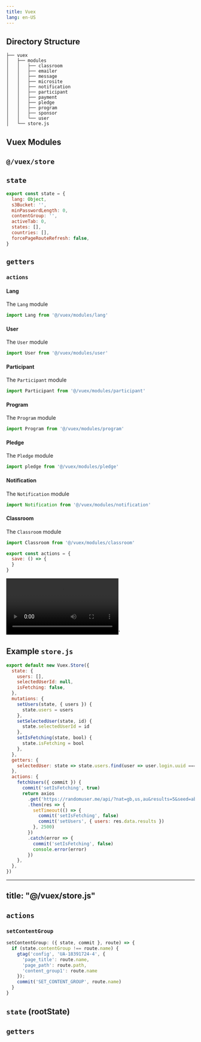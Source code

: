 ```yaml
---
title: Vuex
lang: en-US
---
```


## Directory Structure

<!-- textlint-disable terminology -->
```
├── vuex
│   ├── modules
│   │   ├── classroom
│   │   ├── emailer
│   │   ├── message
│   │   ├── microsite
│   │   ├── notification
│   │   ├── participant
│   │   ├── payment
│   │   ├── pledge
│   │   ├── program
│   │   ├── sponsor
│   │   └── user
│   └── store.js
```
<!-- textlint-enable -->

## Vuex Modules

## `@/vuex/store`

## `state`

```js
export const state = {
  lang: Object,
  s3Bucket: '',
  minPasswordLength: 0,
  contentGroup: '',
  activeTab: 0,
  states: [],
  countries: [],
  forcePageRouteRefresh: false,
}
```

## `getters`

### `actions`

#### Lang

The `Lang` module

```js
import Lang from '@/vuex/modules/lang'
```

#### User

The `User` module

```js
import User from '@/vuex/modules/user'
```

#### Participant

The `Participant` module

```js
import Participant from '@/vuex/modules/participant'
```

#### Program

The `Program` module

```js
import Program from '@/vuex/modules/program'
```

#### Pledge

The `Pledge` module

```js
import pledge from '@/vuex/modules/pledge'
```

#### Notification

The `Notification` module

```js
import Notification from '@/vuex/modules/notification'
```

#### Classroom

The `Classroom` module

```js
import Classroom from '@/vuex/modules/classroom'
```

```js
export const actions = {
  save: () => {
  }
}
```

![](https://cominex.net/assets/video/vuex_modules.mp4)'

## Example `store.js`

```js
export default new Vuex.Store({
  state: {
    users: [],
    selectedUserId: null,
    isFetching: false,
  },
  mutations: {
    setUsers(state, { users }) {
      state.users = users
    },
    setSelectedUser(state, id) {
      state.selectedUserId = id
    },
    setIsFetching(state, bool) {
      state.isFetching = bool
    },
  },
  getters: {
    selectedUser: state => state.users.find(user => user.login.uuid === state.selectedUserId),
  },
  actions: {
    fetchUsers({ commit }) {
      commit('setIsFetching', true)
      return axios
        .get('https://randomuser.me/api/?nat=gb,us,au&results=5&seed=abc')
        .then(res => {
          setTimeout(() => {
            commit('setIsFetching', false)
            commit('setUsers', { users: res.data.results })
          }, 2500)
        })
        .catch(error => {
          commit('setIsFetching', false)
          console.error(error)
        })
    },
  },
})
```

---

title: "@/vuex/store.js"
---

## `actions`

### `setContentGroup`

```js
setContentGroup: ({ state, commit }, route) => {
  if (state.contentGroup !== route.name) {
    gtag('config', 'UA-18391724-4', {
      'page_title': route.name,
      'page_path': route.path,
      'content_group1': route.name
    });
    commit('SET_CONTENT_GROUP', route.name)
  }
}
```

## `state` (rootState)

## `getters`
